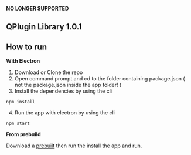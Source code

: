 **NO LONGER SUPPORTED**

## QPlugin Library 1.0.1

## How to run
**With Electron**

1. Download or Clone the repo
2. Open command prompt and cd to the folder containing package.json ( not the package.json inside the app folder! )
3. Install the dependencies by using the cli

 `npm install`

4. Run the app with electron by using the cli

 `npm start`


**From prebuild**

Download a [prebuilt](https://github.com/quxios/QPluginLibrary/releases/latest) then run
the install the app and run.

